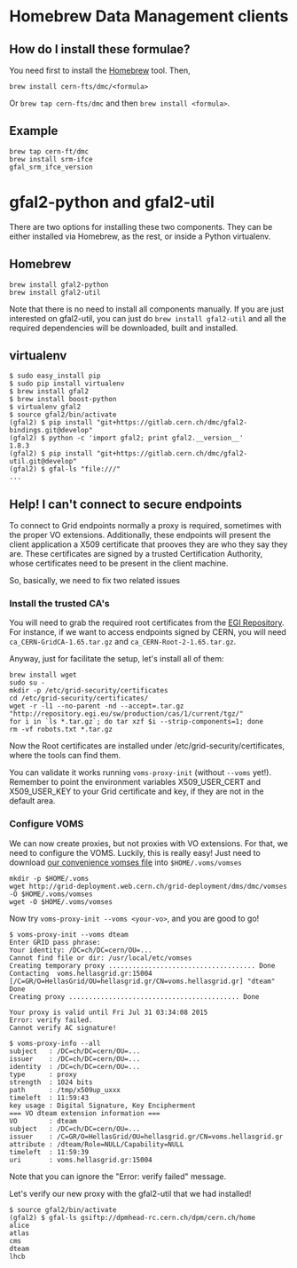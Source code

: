 # Homebrew Data Management clients
## How do I install these formulae?
You need first to install the [Homebrew](http://brew.sh/) tool. Then,

`brew install cern-fts/dmc/<formula>`

Or `brew tap cern-fts/dmc` and then `brew install <formula>`.

## Example
```shell
brew tap cern-ft/dmc
brew install srm-ifce
gfal_srm_ifce_version
```

# gfal2-python and gfal2-util
There are two options for installing these two components. They can be either installed via Homebrew, as the rest, or
inside a Python virtualenv.

## Homebrew
```shell
brew install gfal2-python
brew install gfal2-util
```

Note that there is no need to install all components manually. If you are just interested on gfal2-util, you
can just do `brew install gfal2-util` and all the required dependencies will be downloaded, built and installed.

## virtualenv

```shell
$ sudo easy_install pip
$ sudo pip install virtualenv
$ brew install gfal2
$ brew install boost-python
$ virtualenv gfal2
$ source gfal2/bin/activate
(gfal2) $ pip install "git+https://gitlab.cern.ch/dmc/gfal2-bindings.git@develop"
(gfal2) $ python -c 'import gfal2; print gfal2.__version__'
1.8.3
(gfal2) $ pip install "git+https://gitlab.cern.ch/dmc/gfal2-util.git@develop"
(gfal2) $ gfal-ls "file:///"
...
```

## Help! I can't connect to secure endpoints
To connect to Grid endpoints normally a proxy is required, sometimes with the proper VO extensions.
Additionally, these endpoints will present the client application a X509 certificate that prooves they are who
they say they are. These certificates are signed by a trusted Certification Authority, whose certificates need to be present in the client machine.

So, basically, we need to fix two related issues

### Install the trusted CA's
You will need to grab the required root certificates from the [EGI Repository](http://repository.egi.eu/sw/production/cas/1/current/tgz/). For instance, if we want to access endpoints
signed by CERN, you will need `ca_CERN-GridCA-1.65.tar.gz` and `ca_CERN-Root-2-1.65.tar.gz`.

Anyway, just for facilitate the setup, let's install all of them:

```shell
brew install wget
sudo su -
mkdir -p /etc/grid-security/certificates
cd /etc/grid-security/certificates/
wget -r -l1 --no-parent -nd --accept=.tar.gz "http://repository.egi.eu/sw/production/cas/1/current/tgz/"
for i in `ls *.tar.gz`; do tar xzf $i --strip-components=1; done
rm -vf robots.txt *.tar.gz
```
Now the Root certificates are installed under /etc/grid-security/certificates, where the tools can find them.

You can validate it works running `voms-proxy-init` (without `--voms` yet!). Remember to point the environment
variables X509_USER_CERT and X509_USER_KEY to your Grid certificate and key, if they are not in the default area.

### Configure VOMS
We can now create proxies, but not proxies with VO extensions. For that, we need to configure the VOMS. Luckily, this is really easy! Just need to download [our convenience vomses file](http://grid-deployment.web.cern.ch/grid-deployment/dms/dmc/vomses) into `$HOME/.voms/vomses`

```shell
mkdir -p $HOME/.voms
wget http://grid-deployment.web.cern.ch/grid-deployment/dms/dmc/vomses -O $HOME/.voms/vomses
wget -O $HOME/.voms/vomses
```

Now try `voms-proxy-init --voms <your-vo>`, and you are good to go!

```shell
$ voms-proxy-init --voms dteam
Enter GRID pass phrase:
Your identity: /DC=ch/DC=cern/OU=...
Cannot find file or dir: /usr/local/etc/vomses
Creating temporary proxy ..................................... Done
Contacting  voms.hellasgrid.gr:15004 [/C=GR/O=HellasGrid/OU=hellasgrid.gr/CN=voms.hellasgrid.gr] "dteam" Done
Creating proxy ........................................... Done

Your proxy is valid until Fri Jul 31 03:34:08 2015
Error: verify failed.
Cannot verify AC signature!

$ voms-proxy-info --all
subject   : /DC=ch/DC=cern/OU=...
issuer    : /DC=ch/DC=cern/OU=...
identity  : /DC=ch/DC=cern/OU=...
type      : proxy
strength  : 1024 bits
path      : /tmp/x509up_uxxx
timeleft  : 11:59:43
key usage : Digital Signature, Key Encipherment
=== VO dteam extension information ===
VO        : dteam
subject   : /DC=ch/DC=cern/OU=...
issuer    : /C=GR/O=HellasGrid/OU=hellasgrid.gr/CN=voms.hellasgrid.gr
attribute : /dteam/Role=NULL/Capability=NULL
timeleft  : 11:59:39
uri       : voms.hellasgrid.gr:15004
```

Note that you can ignore the "Error: verify failed" message.

Let's verify our new proxy with the gfal2-util that we had installed!

```shell
$ source gfal2/bin/activate
(gfal2) $ gfal-ls gsiftp://dpmhead-rc.cern.ch/dpm/cern.ch/home
alice
atlas
cms
dteam
lhcb
```
